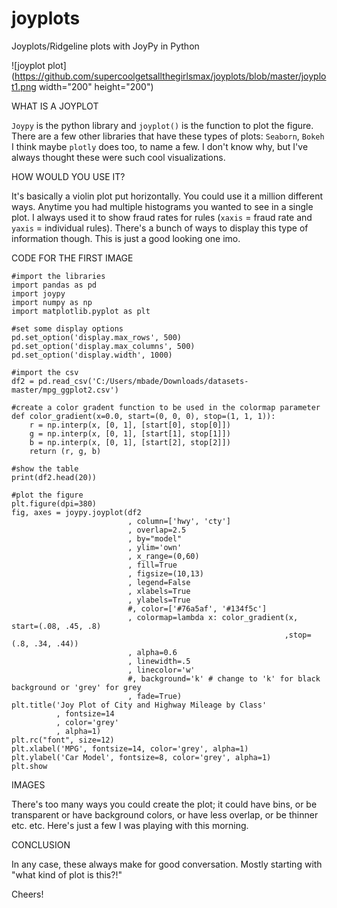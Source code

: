 # joyplots

Joyplots/Ridgeline plots with JoyPy in Python

![joyplot plot](https://github.com/supercoolgetsallthegirlsmax/joyplots/blob/master/joyplot1.png width="200" height="200")

WHAT IS A JOYPLOT

```Joypy``` is the python library and ```joyplot()``` is the function to plot the figure. There are a few other libraries that have these types of plots: ```Seaborn```, ```Bokeh``` I think maybe ```plotly``` does too, to name a few. I don't know why, but I've always thought these were such cool visualizations.

HOW WOULD YOU USE IT?

It's basically a violin plot put horizontally. You could use it a million different ways. Anytime you had multiple histograms you wanted to see in a single plot. I always used it to show fraud rates for rules (```xaxis``` = fraud rate and ```yaxis``` = individual rules). There's a bunch of ways to display this type of information though. This is just a good looking one imo.

CODE FOR THE FIRST IMAGE

```
#import the libraries
import pandas as pd
import joypy
import numpy as np
import matplotlib.pyplot as plt

#set some display options
pd.set_option('display.max_rows', 500)
pd.set_option('display.max_columns', 500)
pd.set_option('display.width', 1000)

#import the csv
df2 = pd.read_csv('C:/Users/mbade/Downloads/datasets-master/mpg_ggplot2.csv')

#create a color gradent function to be used in the colormap parameter
def color_gradient(x=0.0, start=(0, 0, 0), stop=(1, 1, 1)):
    r = np.interp(x, [0, 1], [start[0], stop[0]])
    g = np.interp(x, [0, 1], [start[1], stop[1]])
    b = np.interp(x, [0, 1], [start[2], stop[2]])
    return (r, g, b)

#show the table
print(df2.head(20))

#plot the figure
plt.figure(dpi=380)
fig, axes = joypy.joyplot(df2
                          , column=['hwy', 'cty']
                          , overlap=2.5
                          , by="model"
                          , ylim='own'
                          , x_range=(0,60)
                          , fill=True
                          , figsize=(10,13)
                          , legend=False
                          , xlabels=True
                          , ylabels=True
                          #, color=['#76a5af', '#134f5c']
                          , colormap=lambda x: color_gradient(x, start=(.08, .45, .8)
                                                             ,stop=(.8, .34, .44))
                          , alpha=0.6
                          , linewidth=.5
                          , linecolor='w'
                          #, background='k' # change to 'k' for black background or 'grey' for grey
                          , fade=True)
plt.title('Joy Plot of City and Highway Mileage by Class'
          , fontsize=14
          , color='grey'
          , alpha=1)
plt.rc("font", size=12)
plt.xlabel('MPG', fontsize=14, color='grey', alpha=1)
plt.ylabel('Car Model', fontsize=8, color='grey', alpha=1)
plt.show
```

IMAGES

There's too many ways you could create the plot; it could have bins, or be transparent or have background colors, or have less overlap, or be thinner etc. etc. Here's just a few I was playing with this morning.

CONCLUSION

In any case, these always make for good conversation. Mostly starting with "what kind of plot is this?!"

Cheers!

